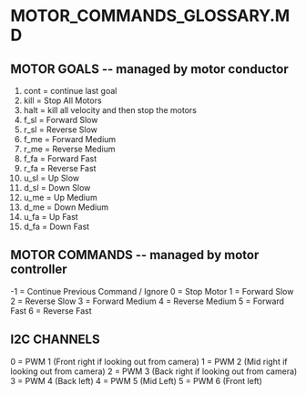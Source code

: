 # MOTOR_COMMANDS_GLOSSARY.MD

## MOTOR GOALS -- managed by motor conductor
1.  cont     = continue last goal
2.  kill     = Stop All Motors
3.  halt     = kill all velocity and then stop the motors
4.  f_sl    = Forward Slow
5.  r_sl    = Reverse Slow
6.  f_me    = Forward Medium
7.  r_me    = Reverse Medium
8.  f_fa    = Forward Fast
9.  r_fa    = Reverse Fast
10. u_sl    = Up Slow
11. d_sl    = Down Slow
12. u_me    = Up Medium
13. d_me    = Down Medium
14. u_fa    = Up Fast
15. d_fa    = Down Fast 

## MOTOR COMMANDS -- managed by motor controller

   -1 = Continue Previous Command / Ignore
    0 = Stop Motor
    1 = Forward Slow
    2 = Reverse Slow
    3 = Forward Medium
    4 = Reverse Medium
    5 = Forward Fast
    6 = Reverse Fast 

## I2C CHANNELS

0 = PWM 1 (Front right if looking out from camera)
1 = PWM 2 (Mid right if looking out from camera)
2 = PWM 3 (Back right if looking out from camera)
3 = PWM 4 (Back left)
4 = PWM 5 (Mid Left)
5 = PWM 6 (Front left)
